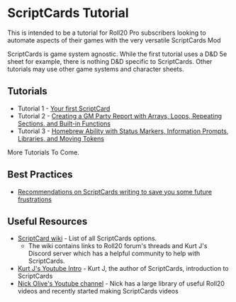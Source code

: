 # ScriptCards Tutorial

This is intended to be a tutorial for Roll20 Pro subscribers looking to automate aspects of their games with the very versatile ScriptCards Mod

ScriptCards is game system agnostic. While the first tutorial uses a D&D 5e sheet for example, there is nothing D&D specific to ScriptCards. Other tutorials may use other game systems and character sheets.

## Tutorials

* Tutorial 1 - [Your first ScriptCard](tutorial1.md)
* Tutorial 2 - [Creating a GM Party Report with Arrays, Loops, Repeating Sections, and Built-in Functions](tutorial2.md)
* Tutorial 3 - [Homebrew Ability with Status Markers, Information Prompts, Libraries, and Moving Tokens](tutorial3.md)

More Tutorials To Come.

## Best Practices

* [Recommendations on ScriptCards writing to save you some future frustrations](best_practices.md)

## Useful Resources

* [ScriptCard wiki](https://wiki.roll20.net/Script:ScriptCards) - List of all ScriptCards options.
    * The wiki contains links to Roll20 forum's threads and Kurt J's Discord server which has a helpful community to help with ScriptCards.
* [Kurt J's Youtube Intro](https://www.youtube.com/watch?v=hyR7Jnq4mQM) - Kurt J, the author of ScriptCards, introduction to ScriptCards
* [Nick Olive's Youtube channel](https://www.youtube.com/@NickOlivo) - Nick has a large library of useful Roll20 videos and recently started making ScriptCards videos
